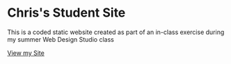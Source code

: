 # Chris's Student Site

This is a coded static website created as part of an in-class exercise during my summer Web Design Studio class

[View my Site](https://iolaniemma.github.io/)
